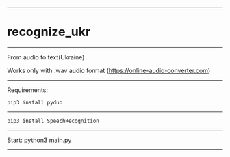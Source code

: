
----------------------------------

# recognize_ukr

----------------------------------

From audio to text(Ukraine)

Works only with .wav audio format (https://online-audio-converter.com)

----------------------------------

Requirements:


    pip3 install pydub
----------------------------------    
    pip3 install SpeechRecognition

----------------------------------

Start: python3 main.py

----------------------------------
